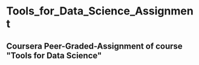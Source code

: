 # Tools_for_Data_Science_Assignment

## Coursera Peer-Graded-Assignment of course "Tools for Data Science"

